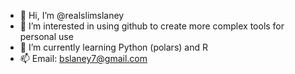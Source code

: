 - 👋 Hi, I’m @realslimslaney
- 👀 I’m interested in using github to create more complex tools for personal use
- 🌱 I’m currently learning Python (polars) and R
- 📫 Email: bslaney7@gmail.com

<!---
realslimslaney/realslimslaney is a ✨ special ✨ repository because its `README.md` (this file) appears on your GitHub profile.
You can click the Preview link to take a look at your changes.
--->
